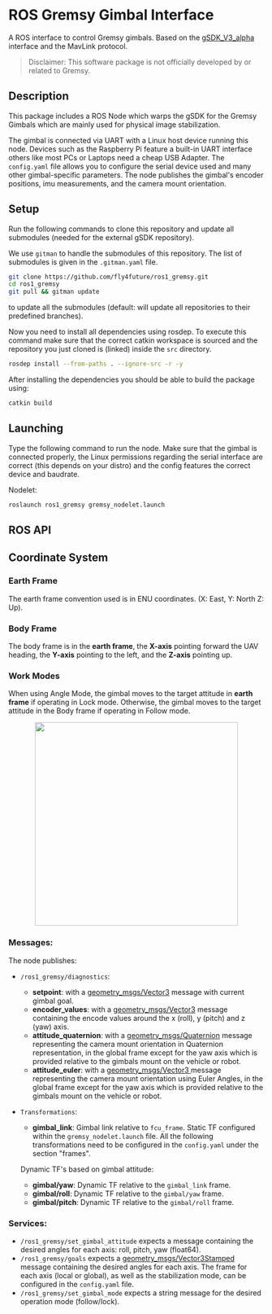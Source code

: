 # ROS Gremsy Gimbal Interface
A ROS interface to control Gremsy gimbals. Based on the [gSDK_V3_alpha](https://github.com/Gremsy/gSDK/tree/gSDK_V3_alpha) interface and the MavLink protocol.

> Disclaimer: This software package is not officially developed by or related to Gremsy.


## Description
This package includes a ROS Node which warps the gSDK for the Gremsy Gimbals which are mainly used for physical image stabilization.

The gimbal is connected via UART with a Linux host device running this node.
Devices such as the Raspberry Pi feature a built-in UART interface others like most PCs or Laptops need a cheap USB Adapter.
The `config.yaml` file allows you to configure the serial device used and many other gimbal-specific parameters.
The node publishes the gimbal's encoder positions, imu measurements, and the camera mount orientation.

## Setup
Run the following commands to clone this repository and update all submodules (needed for the external gSDK repository).

We use `gitman` to handle the submodules of this repository.
The list of submodules is given in the `.gitman.yaml` file.

```sh
git clone https://github.com/fly4future/ros1_gremsy.git
cd ros1_gremsy
git pull && gitman update
```
to update all the submodules (default: will update all repositories to their predefined branches).

Now you need to install all dependencies using rosdep. To execute this command make sure that the correct catkin workspace is sourced and the repository you just cloned is (linked) inside the `src` directory.
```sh
rosdep install --from-paths . --ignore-src -r -y
```

After installing the dependencies you should be able to build the package using:
```sh
catkin build
```

## Launching
Type the following command to run the node. Make sure that the gimbal is connected properly, the Linux permissions regarding the serial interface are correct (this depends on your distro) and the config features the correct device and baudrate.

Nodelet:
```sh
roslaunch ros1_gremsy gremsy_nodelet.launch
```
## ROS API
## Coordinate System

### Earth Frame
The earth frame convention used is in ENU coordinates. (X: East, Y: North Z: Up).

### Body Frame
The body frame is in the **earth frame**, the **X-axis** pointing forward the UAV heading, the **Y-axis** pointing to the left, and the **Z-axis** pointing up.

### Work Modes
When using Angle Mode, the gimbal moves to the target attitude in **earth frame** if operating in Lock mode. Otherwise, the gimbal moves to the target attitude in the Body frame if operating in Follow mode.

<p align="center">
    <img src="https://github.com/user-attachments/assets/2af6ffc1-1f3a-4776-8f89-32aeaa99a41c" width="400px">
</p>

### Messages:
The node publishes:
- `/ros1_gremsy/diagnostics`:
  - **setpoint**: with a [geometry_msgs/Vector3](http://docs.ros.org/melodic/api/geometry_msgs/html/msg/Vector3.html) message with current gimbal goal.
  - **encoder_values**: with a [geometry_msgs/Vector3](http://docs.ros.org/melodic/api/geometry_msgs/html/msg/Vector3.html) message containing the encode values around the x (roll), y (pitch) and z (yaw) axis.
  - **attitude_quaternion**:  with a [geometry_msgs/Quaternion](http://docs.ros.org/melodic/api/geometry_msgs/html/msg/Quaternion.html) message representing the camera mount orientation in Quaternion representation, in the global frame except for the yaw axis which is provided relative to the gimbals mount on the vehicle or robot.
  - **attitude_euler**:  with a [geometry_msgs/Vector3
](http://docs.ros.org/melodic/api/geometry_msgs/html/msg/Vector3.html) message representing the camera mount orientation using Euler Angles,  in the global frame except for the yaw axis which is provided relative to the gimbals mount on the vehicle or robot.
- `Transformations`:
  - **gimbal_link**: Gimbal link relative to `fcu_frame`. Static TF configured within the `gremsy_nodelet.launch` file.
  All the following transformations need to be configured in the `config.yaml` under the section "frames".
  
  Dynamic TF's based on gimbal attitude:
  - **gimbal/yaw**: Dynamic TF relative to the `gimbal_link` frame.
  - **gimbal/roll**: Dynamic TF relative to the `gimbal/yaw` frame.
  - **gimbal/pitch**: Dynamic TF relative to the `gimbal/roll` frame.
### Services:
- `/ros1_gremsy/set_gimbal_attitude` expects a message containing the desired angles for each axis: roll, pitch, yaw (float64).
- `/ros1_gremsy/goals` expects a [geometry_msgs/Vector3Stamped](http://docs.ros.org/melodic/api/geometry_msgs/html/msg/Vector3Stamped.html) message containing the desired angles for each axis. The frame for each axis (local or global), as well as the stabilization mode, can be configured in the `config.yaml` file.
- `/ros1_gremsy/set_gimbal_mode` expects a string message for the desired operation mode (follow/lock).




